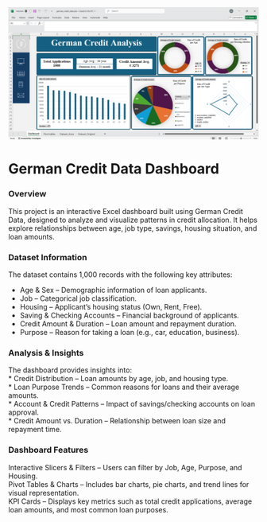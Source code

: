 ![alt text](https://github.com/HojjatKamyabi/Excel_Dashboard/blob/main/Excel_project1.png?raw=true)
<h1>German Credit Data Dashboard </h1>
<h3> Overview</h3>
<p>This project is an interactive Excel dashboard built using German Credit Data, designed to analyze and visualize patterns in credit allocation. It helps explore relationships between age, job type, savings, housing situation, and loan amounts.</p>

<h3> Dataset Information</h3>
The dataset contains 1,000 records with the following key attributes:

* Age & Sex – Demographic information of loan applicants.
* Job – Categorical job classification.
* Housing – Applicant’s housing status (Own, Rent, Free).
* Saving & Checking Accounts – Financial background of applicants.
* Credit Amount & Duration – Loan amount and repayment duration.
* Purpose – Reason for taking a loan (e.g., car, education, business).
<h3>  Analysis & Insights </h3>
The dashboard provides insights into: 
<br>
* Credit Distribution – Loan amounts by age, job, and housing type.
<br>
* Loan Purpose Trends – Common reasons for loans and their average amounts.
<br>
* Account & Credit Patterns – Impact of savings/checking accounts on loan approval.
<br>
* Credit Amount vs. Duration – Relationship between loan size and repayment time.
<br>
<h3> Dashboard Features</h3>
 Interactive Slicers & Filters – Users can filter by Job, Age, Purpose, and Housing.
<br>
 Pivot Tables & Charts – Includes bar charts, pie charts, and trend lines for visual representation.
<br>
 KPI Cards – Displays key metrics such as total credit applications, average loan amounts, and most common loan purposes.



